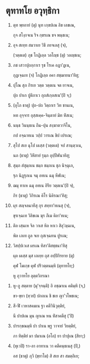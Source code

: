 <h1>ตุทาทโย อวุทฺธิกา</h1>
<ol>
<li>
ตุท พฺยถายํ (ตุ) นุท เกฺขปเณ ลิข เลขเณ,  
  
กุจ สโงฺกจเน ริจ กฺขรเณ ขจ พนฺธเน;  
</li>
  
<li>
อุจ สเทฺท สมวาเย วิชี ภยจเลสุ (จ),  
  
(วตฺตเต) ภุช โกฎิเลฺล วลโญฺช (ตุ) วลญฺชเน;  
</li>
  
<li>
ภช เสวาปุถกฺกาเร รุช โรเค อฎา’ฎเน,  
  
กุฎเจฺฉเท (จ) โกฎิเลฺล อคา สชฺฌายนา’ทิสุ;  
</li>
  
<li>
ปุโณ สุภ กิรเย วตฺต วตฺตเน จต ยาจเน,  
  
ปุถ ปาเก ปูติภาเว กุถสํเกฺลสเน’(ปิ จ;)  
</li>
  
<li>
(อุโภ ธาตุ) ปุถ-ปถ วิตฺถาเร วิท ชานเน,  
  
หท อุจฺจาร อุสฺสเคฺค-จินฺตายํ มิท หิํสเน;  
</li>
  
<li>
นนฺธ วินนฺธเน ถีน-ปุน สงฺฆาตวาจิโน,  
  
กป อจฺฉาทเน วปฺป วารเณ ขิป เปรเณ;  
</li>
  
<li>
สุโป สเย ฉุโป ผเสฺส (วตฺตเต) จป สานฺตฺวเน,  
  
นภ (ธาตุ) วิหิํสายํ รุมฺภ อุปฺปีฬนาทิสุ;  
</li>
  
<li>
สุมฺภ สํสุมฺภเน ชมฺภ ชมฺภเน ชุภ นิจฺฉุเภ,  
  
ฐุภ นิฎฺฐุภเน จมุ อทเน ฉมุ หีฬเน;  
</li>
  
<li>
ฌมุ ทาเห ฉมุ อทเน อิรีย วตฺตเน’(ปิ จ),  
  
กิร (ธาตุ) วิกิรเณ คิโร นิคิรณา’ทิสุ;  
</li>
  
<li>
ผุร สญฺจลนาทีสุ กุร สทฺทา’ทเนสุ (จ),  
  
ขุรเจฺฉเท วิลิขเณ ฆุร ภีเม คิลา’ทเน;  
</li>
  
<li>
ติล เสฺนเห จิล วาเส หิล หาเว สิลุ’ญฺฉเน,  
  
พิล เภเท ถูล จเย กุสเจฺฉทน ปูรเณ;  
</li>
  
<li>
วิสปฺปเวเส ผรเณ ทิสา’ติสชฺชนา’ทิสุ  
  
ผุล ผเสฺส มุส เถเยฺย ถุส อปฺปิกิรยาย (ตุ)  
  
คุฬ โมเกฺข คุฬ ปริวตฺตนมฺหิ (ตุทาทโย;)  
</li>
  
<p>หู  ภุวาทโย ลุตฺตวิกรณา
</ol></p>


<ol>
<li>
หู-ภู สตฺตาย (มุ’จฺจนฺติ) อิ อชฺฌาเน คติมฺหิ (จ,)  
  
ขา-ขฺยา (ทฺวยํ) ปกถเน ชิ ชเย ญา’วโพธเน;  
</li>
  
<li>
สี-ฬี เวหาสคมเน ฐา คตีวินิวุตฺติยํ,  
  
นี ปาปเณ มุน ญาเณ หน หิํสาคตีสุ (’ปิ)  
</li>
  
<li>
ปารกฺขณมฺหิ ปา ปาเน พฺรู วาจายํ วิยตฺติยํ,  
  
ภา ทิตฺติยํ มา ปมาเณ (อโถ) ยา ปาปุเณ (สิยา;)  
</li>
  
<li>
(ทุเวปิ) รา-ลา อาทาเน วา คตีคนฺธเนสุ (ปิ,)  
  
อส (ธาตุ) ภุวิ (ขฺยาโต) สิ สเย สา สมตฺถิเย;  
</li>
  
  
  
  
  